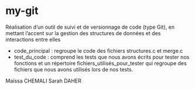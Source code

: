 # my-git

Réalisation d’un outil de suivi et de versionnage de code (type Git), en mettant l’accent sur la gestion des structures de données et des interactions entre elles

- code_principal : regroupe le code des fichiers structures.c et merge.c
- test_du_code : comprend les tests que nous avons écrits pour tester nos fonctions et un répertoire fichiers_utilisés_pour_tester qui regroupe des fichiers que nous avons utilisés lors de nos tests.

Maïssa CHEMALI
Sarah DAHER

